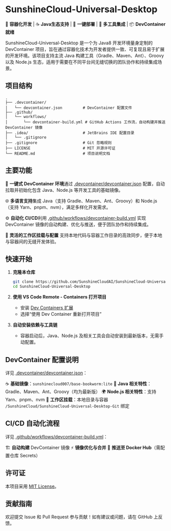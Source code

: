 #  SunshineCloud-Universal-Desktop

🐳 **容器化开发** | ☕ **Java生态支持** | 🚀 **一键部署** | 🔧 **多工具集成** | 📦 **DevContainer就绪**

 SunshineCloud-Universal-Desktop 是一个为 Java8 开发环境量身定制的 DevContainer 项目，旨在通过容器化技术为开发者提供一致、可复现且易于扩展的开发环境。该项目支持主流 Java 构建工具（Gradle、Maven、Ant）、Groovy 以及 Node.js 生态，适用于需要在不同平台间无缝切换的团队协作和持续集成场景。

## 项目结构

```
.
├── .devcontainer/
│   └── devcontainer.json         # DevContainer 配置文件
├── .github/
│   └── workflows/
│       └── devcontainer-build.yml # GitHub Actions 工作流，自动构建并推送 DevContainer 镜像
├── .idea/                        # JetBrains IDE 配置目录
│   └── .gitignore
├── .gitignore                    # Git 忽略规则
├── LICENSE                       # MIT 开源许可证
└── README.md                     # 项目说明文档
```

## 主要功能

🎯 **一键式 DevContainer 环境**通过 [.devcontainer/devcontainer.json](.devcontainer/devcontainer.json) 配置，自动拉取并初始化包含 Java、Node.js 等开发工具的基础镜像。

🌐 **多语言支持**集成 Java（支持 Gradle、Maven、Ant、Groovy）和 Node.js（支持 Yarn、pnpm、nvm），满足多样化开发需求。

⚙️ **自动化 CI/CD**利用 [.github/workflows/devcontainer-build.yml](.github/workflows/devcontainer-build.yml) 实现 DevContainer 镜像的自动构建、优化与推送，便于团队协作和持续集成。

📁 **灵活的工作区挂载与配置**
  支持本地代码与容器工作目录的高效同步，便于本地与容器间的无缝开发体验。

## 快速开始

1. **克隆本仓库**

   ```sh
   git clone https://github.com/SunshineCloudAI/SunshineCloud-Universal-Desktop.git
   cd SunshineCloud-Universal-Desktop
   ```
2. **使用 VS Code Remote - Containers 打开项目**

   - 安装 [Dev Containers 扩展](https://marketplace.visualstudio.com/items?itemName=ms-vscode-remote.remote-containers)
   - 选择“使用 Dev Container 重新打开项目”
3. **自动安装依赖与工具链**

   - 容器启动后，Java、Node.js 及相关工具会自动安装到最新版本，无需手动配置。

## DevContainer 配置说明

详见 [.devcontainer/devcontainer.json](.devcontainer/devcontainer.json)：

☕ **基础镜像**：`sunshinecloud007/base-bookworm:lite`
🔨 **Java 相关特性**：Gradle、Maven、Ant、Groovy（均为最新版）
🌍 **Node.js 相关特性**：支持 Yarn、pnpm、nvm
📂 **工作区挂载**：本地目录与容器 `/SunshineCloud/SunshineCloud-Universal-Desktop-Git` 绑定

## CI/CD 自动化流程

详见 [.github/workflows/devcontainer-build.yml](.github/workflows/devcontainer-build.yml)：

🏗️ **自动构建** DevContainer 镜像
⚡ **镜像优化与合并**
🚀 **推送至 Docker Hub**（需配置仓库 Secrets）

## 许可证

本项目采用 [MIT License](LICENSE)。

## 贡献指南

欢迎提交 Issue 和 Pull Request 参与贡献！如有建议或问题，请在 GitHub 上反馈。
